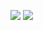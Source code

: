 [![](https://poggit.pmmp.io/shield.state/Hammer_By_DarkSidesYT)](https://poggit.pmmp.io/p/Hammer_By_DarkSidesYT)
<a href="https://poggit.pmmp.io/p/Hammer_By_DarkSidesYT"><img src="https://poggit.pmmp.io/shield.state/Hammer_By_DarkSidesYT"></a>
